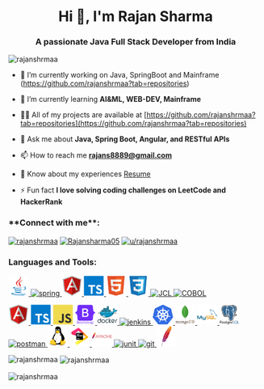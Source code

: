 <h1 align="center">Hi 👋, I'm Rajan Sharma</h1>
<h3 align="center">A passionate Java Full Stack Developer from India</h3>

<p align="left"> <img src="https://komarev.com/ghpvc/?username=rajanshrmaa&label=Profile%20views&color=0e75b6&style=flat" alt="rajanshrmaa" /> </p>

- 🔭 I’m currently working on Java, SpringBoot and Mainframe (https://github.com/rajanshrmaa?tab=repositories)

- 🌱 I’m currently learning **AI&ML, WEB-DEV, Mainframe**

- 👨‍💻 All of my projects are available at [https://github.com/rajanshrmaa?tab=repositories](https://github.com/rajanshrmaa?tab=repositories)

- 💬 Ask me about **Java, Spring Boot, Angular, and RESTful APIs**

- 📫 How to reach me **rajans8889@gmail.com**

- 📄 Know about my experiences [Resume](https://github.com/rajanshrmaa/rajanshrmaa/blob/main/Resume%202.png)

- ⚡ Fun fact **I love solving coding challenges on LeetCode and HackerRank**

<h3 align="left">**Connect with me**:</h3>
<p align="left">
<a href="https://linkedin.com/in/rajanshrmaa" target="blank"><img align="center" src="https://cdn.jsdelivr.net/npm/simple-icons@3.1.0/icons/linkedin.svg" alt="rajanshrmaa" height="30" width="40" /></a>
<a href="https://www.hackerrank.com/Rajansharma05" target="blank"><img align="center" src="https://cdn.jsdelivr.net/npm/simple-icons@3.1.0/icons/hackerrank.svg" alt="Rajansharma05" height="30" width="40" /></a>
<a href="https://leetcode.com/u/rajanshrmaa/" target="blank"><img align="center" src="https://cdn.jsdelivr.net/npm/simple-icons@3.1.0/icons/leetcode.svg" alt="u/rajanshrmaa" height="30" width="40" /></a>
</p>

<h3 align="left">Languages and Tools:</h3>
<p align="left"> 
<a href="https://www.java.com" target="_blank"> <img src="https://raw.githubusercontent.com/devicons/devicon/master/icons/java/java-original.svg" alt="java" width="40" height="40"/> </a> 
<a href="https://spring.io/" target="_blank"> <img src="https://www.vectorlogo.zone/logos/springio/springio-icon.svg" alt="spring" width="40" height="40"/> </a> 
<a href="https://angular.io" target="_blank"> 
  <img src="https://raw.githubusercontent.com/devicons/devicon/master/icons/angularjs/angularjs-original.svg" alt="angularjs" width="40" height="40"/> 
</a> 
<a href="https://www.typescriptlang.org/" target="_blank"> 
  <img src="https://raw.githubusercontent.com/devicons/devicon/master/icons/typescript/typescript-original.svg" alt="typescript" width="40" height="40"/> 
</a>
<a href="https://developer.mozilla.org/en-US/docs/Web/HTML" target="_blank">
  <img src="https://raw.githubusercontent.com/devicons/devicon/master/icons/html5/html5-original.svg" alt="html5" width="40" height="40"/>
</a>
<a href="https://developer.mozilla.org/en-US/docs/Web/CSS" target="_blank">
  <img src="https://raw.githubusercontent.com/devicons/devicon/master/icons/css3/css3-original.svg" alt="css3" width="40" height="40"/>
</a>
<a href="https://www.ibm.com/docs/en/zos-basic-skills?topic=zos-jcl" target="_blank">
    <img src="https://upload.wikimedia.org/wikipedia/commons/5/51/IBM_logo.svg" alt="JCL" width="40" height="40"/>
</a>
<a href="https://www.ibm.com/docs/en/cobol-zos/6.3?topic=languages-cobol" target="_blank">
    <img src="https://upload.wikimedia.org/wikipedia/commons/2/20/COBOL_logo.svg" alt="COBOL" width="40" height="40"/>
</a>



<a href="https://angular.io" target="_blank"> <img src="https://raw.githubusercontent.com/devicons/devicon/master/icons/angularjs/angularjs-original.svg" alt="angularjs" width="40" height="40"/> </a> 
<a href="https://www.typescriptlang.org/" target="_blank"> <img src="https://raw.githubusercontent.com/devicons/devicon/master/icons/typescript/typescript-original.svg" alt="typescript" width="40" height="40"/> </a>
<a href="https://developer.mozilla.org/en-US/docs/Web/JavaScript" target="_blank"> <img src="https://raw.githubusercontent.com/devicons/devicon/master/icons/javascript/javascript-original.svg" alt="javascript" width="40" height="40"/> </a>
<a href="https://getbootstrap.com" target="_blank"> <img src="https://raw.githubusercontent.com/devicons/devicon/master/icons/bootstrap/bootstrap-plain-wordmark.svg" alt="bootstrap" width="40" height="40"/> </a>
<a href="https://www.docker.com/" target="_blank"> <img src="https://raw.githubusercontent.com/devicons/devicon/master/icons/docker/docker-original-wordmark.svg" alt="docker" width="40" height="40"/> </a> 
<a href="https://www.jenkins.io" target="_blank"> <img src="https://www.vectorlogo.zone/logos/jenkins/jenkins-icon.svg" alt="jenkins" width="40" height="40"/> </a> 
<a href="https://kubernetes.io" target="_blank"> <img src="https://raw.githubusercontent.com/devicons/devicon/master/icons/kubernetes/kubernetes-plain.svg" alt="kubernetes" width="40" height="40"/> </a>
<a href="https://www.mongodb.com/" target="_blank"> <img src="https://raw.githubusercontent.com/devicons/devicon/master/icons/mongodb/mongodb-original-wordmark.svg" alt="mongodb" width="40" height="40"/> </a> 
<a href="https://www.mysql.com/" target="_blank"> <img src="https://raw.githubusercontent.com/devicons/devicon/master/icons/mysql/mysql-original-wordmark.svg" alt="mysql" width="40" height="40"/> </a> 
<a href="https://www.postgresql.org" target="_blank"> <img src="https://raw.githubusercontent.com/devicons/devicon/master/icons/postgresql/postgresql-original-wordmark.svg" alt="postgresql" width="40" height="40"/> </a>
<a href="https://postman.com" target="_blank"> <img src="https://www.vectorlogo.zone/logos/getpostman/getpostman-icon.svg" alt="postman" width="40" height="40"/> </a> 
<a href="https://www.linux.org/" target="_blank"> <img src="https://raw.githubusercontent.com/devicons/devicon/master/icons/linux/linux-original.svg" alt="linux" width="40" height="40"/> </a> 
<a href="https://www.jetbrains.com/" target="_blank"> <img src="https://raw.githubusercontent.com/devicons/devicon/master/icons/jetbrains/jetbrains-original.svg" alt="jetbrains" width="40" height="40"/> </a> 
<a href="https://maven.apache.org/" target="_blank"> <img src="https://raw.githubusercontent.com/devicons/devicon/master/icons/apache/apache-original-wordmark.svg" alt="maven" width="40" height="40"/> </a>
<a href="https://junit.org/junit5/" target="_blank"> <img src="https://raw.githubusercontent.com/devicons/devicon/master/icons/junit/junit5-original.svg" alt="junit" width="40" height="40"/> </a>
<a href="https://git-scm.com/" target="_blank"> <img src="https://www.vectorlogo.zone/logos/git-scm/git-scm-icon.svg" alt="git" width="40" height="40"/> </a>
<a href="https://www.apache.org/" target="_blank"> <img src="https://raw.githubusercontent.com/devicons/devicon/master/icons/apache/apache-original.svg" alt="apache" width="40" height="40"/> </a>
</p>

<p><img align="left" src="https://github-readme-stats.vercel.app/api/top-langs?username=rajanshrmaa&show_icons=true&locale=en&layout=compact" alt="rajanshrmaa" /></p>

<p>&nbsp;<img align="center" src="https://github-readme-stats.vercel.app/api?username=rajanshrmaa&show_icons=true&locale=en" alt="rajanshrmaa" /></p>

<p><img align="center" src="https://github-readme-streak-stats.herokuapp.com/?user=rajanshrmaa&" alt="rajanshrmaa" /></p>
